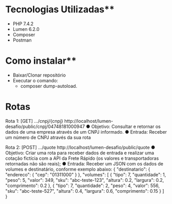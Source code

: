 # Tecnologias Utilizadas\*\*

-   PHP 7.4.2
-   Lumen 6.2.0
-   Composer
-   Postman

# Como instalar\*\*

-   Baixar/Clonar repositório
-   Executar o comando:
    -   composer dump-autoload.

# Rotas

Rota 1: [GET] .../cnpj/{cnpj}
http://localhost/lumen-desafio/public/cnpj/04748181000947
● Objetivo: Consultar e retornar os dados de uma empresa através de um CNPJ informado.
● Entrada: Receber um número de CNPJ através da sua rota

Rota 2: [POST] .../quote
http://localhost/lumen-desafio/public/quote
● Objetivo: Criar uma rota para receber dados de entrada e realizar uma cotação fictícia
com a API da Frete Rápido (os valores e transportadoras retornadas não são reais);
● Entrada: Receber um JSON com os dados de volumes e destinatário, conforme exemplo
abaixo:
{
"destinatario": {
"endereco": {
"cep": "01311000"
}
},
"volumes": [
{
"tipo": 7,
"quantidade": 1,
"peso": 5,
"valor": 349,
"sku": "abc-teste-123",
"altura": 0.2,
"largura": 0.2,
"comprimento": 0.2
},
{
"tipo": 7,
"quantidade": 2,
"peso": 4,
"valor": 556,
"sku": "abc-teste-527",
"altura": 0.4,
"largura": 0.6,
"comprimento": 0.15
}
]
}
